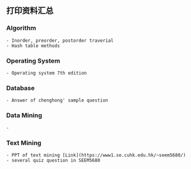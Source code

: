 
## 打印资料汇总

### Algorithm
    - Inorder, preorder, postorder traverial
    - Hash table methods

### Operating System
    - Operating system 7th edition

### Database
    - Answer of chenghong' sample question

### Data Mining
    -

### Text Mining
    - PPT of text mining [Link](https://www1.se.cuhk.edu.hk/~seem5680/) 
    - several quiz question in SEEM5680

